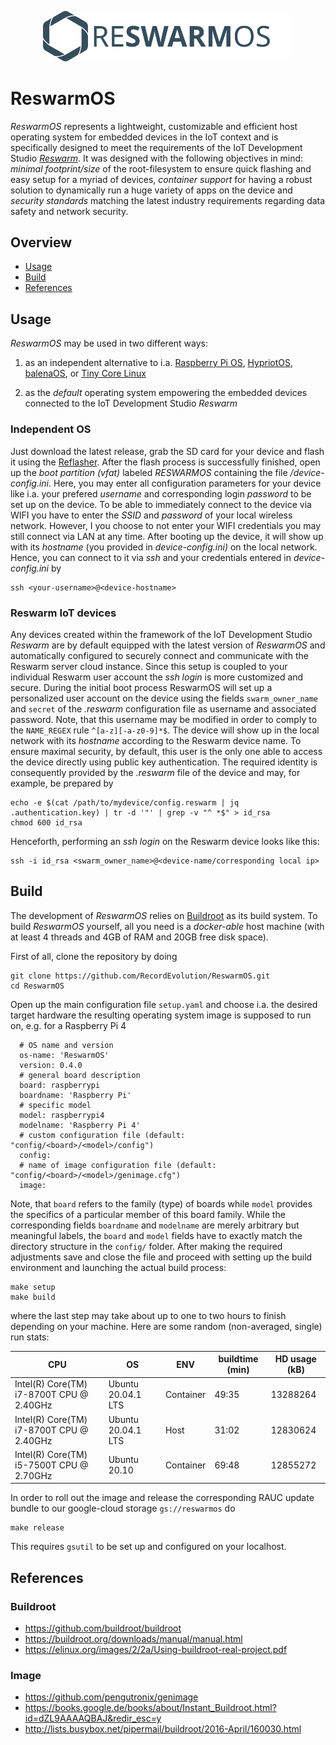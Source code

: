 
<p align="center">
  <a href="https://record-evolution.de/reswarm">
    <img
      alt="reswarm-os.svg"
      src="archive/assets/reswarm-os.svg"
      width="400"
    />
  </a>
</p>

# ReswarmOS

_ReswarmOS_ represents a lightweight, customizable and efficient host operating
system for embedded devices in the IoT context and is specifically designed to
meet the requirements of the IoT Development Studio
_[Reswarm](https://www.record-evolution.de/reswarm/)_. It was designed with the 
following objectives in mind: _minimal footprint/size_ of the root-filesystem
to ensure quick flashing and easy setup for a myriad of devices, _container support_
for having a robust solution to dynamically run a huge variety of apps on the 
device and _security standards_ matching the latest industry requirements
regarding data safety and network security.

## Overview

* [Usage](#Usage)
* [Build](#Build)
* [References](#References)

## Usage

_ReswarmOS_ may be used in two different ways:

1. as an independent alternative to i.a.
  [Raspberry Pi OS](https://www.raspberrypi.org/downloads/raspberry-pi-os/),
  [HypriotOS](https://blog.hypriot.com),
  [balenaOS](https://www.balena.io/os/),
  or [Tiny Core Linux](http://tinycorelinux.net)

1. as the _default_ operating system empowering the embedded devices connected
   to the IoT Development Studio _Reswarm_

### Independent OS

Just download the latest release, grab the SD card for your device and flash it
using the [Reflasher](https://github.com/RecordEvolution/Reflasher). After the
flash process is successfully finished, open up the _boot partition (vfat)_
labeled _RESWARMOS_ containing the file _/device-config.ini_. Here, you may enter
all configuration parameters for your device like i.a. your prefered _username_ and
corresponding login _password_ to be set up on the device. To be able to immediately
connect to the device via WIFI you have to enter the _SSID_ and _password_ of your
local wireless network. However, I you choose to not enter your WIFI credentials you
may still connect via LAN at any time. After booting up the device, it will show up
with its _hostname_ (you provided in _device-config.ini)_ on the local network.
Hence, you can connect to it via _ssh_ and your credentials entered in _device-config.ini_
by

```
ssh <your-username>@<device-hostname>
```

### Reswarm IoT devices

Any devices created within the framework of the IoT Development Studio
_Reswarm_ are by default equipped with the latest version of _ReswarmOS_
and automatically configured to securely connect and communicate with
the Reswarm server cloud instance. Since this setup is coupled to your
individual Reswarm user account the _ssh login_ is more customized and
secure. During the initial boot process ReswarmOS will set up a personalized
user account on the device using the fields `swarm_owner_name` and `secret`
of the _.reswarm_ configuration file as username and associated password.
Note, that this username may be modified in order to comply to the
`NAME_REGEX` rule `^[a-z][-a-z0-9]*$`. The device will show up in the local
network with its _hostname_ according to the Reswarm device name. To ensure
maximal security, by default, this user is the only one able to access the
device directly using public key authentication. The required identity is
consequently provided by the _.reswarm_ file of the device and may,
for example, be prepared by

```
echo -e $(cat /path/to/mydevice/config.reswarm | jq .authentication.key) | tr -d '"' | grep -v "^ *$" > id_rsa
chmod 600 id_rsa
```

Henceforth, performing an _ssh login_ on the Reswarm device looks like this:

```
ssh -i id_rsa <swarm_owner_name>@<device-name/corresponding local ip>
```

## Build

The development of _ReswarmOS_ relies on [Buildroot](https://buildroot.org)
as its build system. To build _ReswarmOS_ yourself, all you need is a
_docker-able_ host machine (with at least 4 threads and 4GB of RAM and
20GB free disk space).

First of all, clone the repository by doing

```Shell
git clone https://github.com/RecordEvolution/ReswarmOS.git
cd ReswarmOS
```

Open up the main configuration file `setup.yaml` and choose i.a. the 
desired target hardware the resulting operating system image is supposed
to run on, e.g. for a Raspberry Pi 4

```
  # OS name and version
  os-name: 'ReswarmOS'
  version: 0.4.0
  # general board description
  board: raspberrypi
  boardname: 'Raspberry Pi'
  # specific model
  model: raspberrypi4
  modelname: 'Raspberry Pi 4'
  # custom configuration file (default: "config/<board>/<model>/config")
  config:
  # name of image configuration file (default: "config/<board>/<model>/genimage.cfg")
  image:
```

Note, that `board` refers to the family (type) of boards while `model` provides
the specifics of a particular member of this board family. While the corresponding
fields `boardname` and `modelname` are merely arbitrary but meaningful labels, the
`board` and `model` fields have to exactly match the directory structure in the
`config/` folder. After making the required adjustments save and close the file
and proceed with setting up the build environment and launching the actual build
process:

```Shell
make setup
make build
```

where the last step may take about up to one to two hours to finish
depending on your machine. Here are some random (non-averaged, single)
run stats:

| CPU                                      | OS                  | ENV             | buildtime (min) | HD usage (kB) |
|------------------------------------------|---------------------|-----------------|-----------------|---------------|
| Intel(R) Core(TM) i7-8700T CPU @ 2.40GHz | Ubuntu 20.04.1 LTS  | Container       | 49:35           | 13288264      |
| Intel(R) Core(TM) i7-8700T CPU @ 2.40GHz | Ubuntu 20.04.1 LTS  | Host            | 31:02           | 12830624      |
| Intel(R) Core(TM) i5-7500T CPU @ 2.70GHz | Ubuntu 20.10        | Container       | 69:48           | 12855272      |


In order to roll out the image and release the corresponding
RAUC update bundle to our google-cloud storage `gs://reswarmos` do

```Shell
make release
```

This requires `gsutil` to be set up and configured on your localhost.

## References

### Buildroot

- https://github.com/buildroot/buildroot
- https://buildroot.org/downloads/manual/manual.html
- https://elinux.org/images/2/2a/Using-buildroot-real-project.pdf

### Image

- https://github.com/pengutronix/genimage
- https://books.google.de/books/about/Instant_Buildroot.html?id=dZL9AAAAQBAJ&redir_esc=y
- http://lists.busybox.net/pipermail/buildroot/2016-April/160030.html


